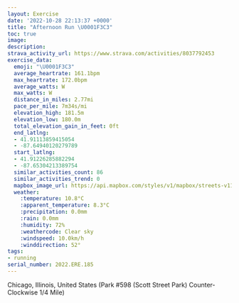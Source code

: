```yaml
---
layout: Exercise
date: '2022-10-28 22:13:37 +0000'
title: "Afternoon Run \U0001F3C3"
toc: true
image:
description:
strava_activity_url: https://www.strava.com/activities/8037792453
exercise_data:
  emoji: "\U0001F3C3"
  average_heartrate: 161.1bpm
  max_heartrate: 172.0bpm
  average_watts: W
  max_watts: W
  distance_in_miles: 2.77mi
  pace_per_mile: 7m34s/mi
  elevation_high: 181.5m
  elevation_low: 180.0m
  total_elevation_gain_in_feet: 0ft
  end_latlng:
  - 41.91113859415054
  - -87.64940120279789
  start_latlng:
  - 41.91226285882294
  - -87.65304213389754
  similar_activities_count: 86
  similar_activities_trend: 0
  mapbox_image_url: https://api.mapbox.com/styles/v1/mapbox/streets-v11/static/path-5+787af2-1.0(c%7Cx~Fxk~uOBoANQRi%40dBkC%60%40y%40%3FMIc%40Fk%40A%7B%40Ck%40De%40AUED%3FwIEmLEqDP%3FJCXQJAnABTDDBHPCxC%40lA%40ZFL%5CXRB%5E%40t%40GJELOPm%40%40YE%7BBEi%40CKOUYMMAu%40Hk%40LOPM%5E%40hCD%60ALVFFTJL%40tAMXSFOHY%40SAqCCYCOY%5DSEOAuALOHIJIRCV%40%60ABbBDXT%5CRJx%40%40TATITQHMFWBa%40CiCIg%40MQ%5DQMAg%40Dk%40HOFIHOb%40AXBx%40%3FtABZBJTVJF%5CBPC%5C%40ZMPAFCJSFW%40YAiCCYGUW%5B_%40KqANIBOJMVET%40zCB%60%40FRZXTFrAIPGNQHWD_%40C%7DCG%5BKQSOUEwALYNGJITAL%3FbAHvBHTNNHFPB%5CCR%3Fd%40GTMLUHg%40A%7BB%3Fe%40EUGMWUUEmADSGCRYh%40Eb%40Bn%40%40jBDTNTPLPBj%40EZ%3FRENKP_%40D%5DAwCE%5BKUOO%5DKa%40%40m%40Ce%40%3FOCOKG%3F%5BBkAAIDYRCFCH%3Ft%40%40%60AIh%40%40zE%40XRz%40CrB%40%60E),pin-s-s+e5b22e(-87.65133,41.91186),pin-s-f+89ae00(-87.64764000000001,41.91100999999998)/auto/800x800?access_token=pk.eyJ1Ijoiam9zaGJlY2ttYW4iLCJhIjoiY205eWR2aDd1MWZ6djJrbXc4a3M0bWZleiJ9.XiG9OWkNcZk2QzjJbxLB4A
  weather:
    :temperature: 10.8°C
    :apparent_temperature: 8.3°C
    :precipitation: 0.0mm
    :rain: 0.0mm
    :humidity: 72%
    :weathercode: Clear sky
    :windspeed: 10.0km/h
    :winddirection: 52°
tags:
- running
serial_number: 2022.ERE.185
---
```

Chicago, Illinois, United States (Park #598 (Scott Street Park) Counter-Clockwise 1/4 Mile)
